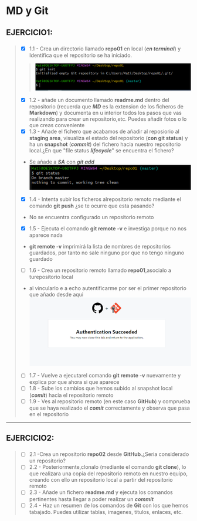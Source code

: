 #  __MD y Git__  

## EJERCICIO1:
##### 
>- [x] 1.1 - Crea un directorio llamado __repo01__ en local (***en terminal***) y Identifica que el repositorio se ha iniciado.
>>![no_se_ve_na_JAJA_Q_LOKO](./Capturas%20MD%20y%20GIT/1.1.PNG "JAJA Q LOKO")
>- [x] 1.2 - añade un documento llamado __readme.md__ dentro del repositorio (recuerda que ***MD*** es la extension de los ficheros de __Markdown__) y documenta en u interior todos los pasos que vas realizando para crear un repositorio,etc. Puedes añadir fotos o lo que creas conveniente
>- [x] 1.3 - Añade el fichero que acabamos de añadir al reposiorio al __staging area__, visualiza el estado del repositorio (__con git status__) y ha un __snapshot__ (***commit***) del fichero hacia nuestro repositorio local.¿En que "file status ***lifecycle***" se encuentra el fichero?
> + Se añade a ***SA*** con ***git add***
![no_se_ve_na_JAJA_Q_LOKO](./Capturas%20MD%20y%20GIT/1.3.PNG "JAJA Q LOKO")
>- [x] 1.4 - Intenta subir los ficheros alrepositorio remoto mediante el comando __git push__ ¿se te ocurre que esta pasando?
>
>- No se encuentra configurado un repositorio remoto
>
>- [x] 1.5 - Ejecuta el comando __git remote -v__ e investiga porque no nos aparece nada
>- __git remote -v__ imprimirá la lista de nombres de repositorios guardados, por tanto no sale ninguno por que no tengo ninguno guardado
>- [ ] 1.6 - Crea un repositorio remoto llamado __repo01__,asocialo a turepositorio local
>- al vincularlo e a echo autentificarme por ser el primer repositorio que añado desde aqui
>![no_se_ve_na_JAJA_Q_LOKO](./Capturas%20MD%20y%20GIT/1.6.PNG "JAJA Q LOKO")
>- [ ] 1.7 - Vuelve a ejecutarel comando __git remote -v__ nuevamente y explica por que ahora si que aparece
>- [ ] 1.8 - Sube los cambios que hemos subido al snapshot local (***comit***) hacia el repositorio remoto
>- [ ] 1.9 - Ves al repositorio remoto (en este caso __GitHub__) y comprueba que se haya realizado el ***comit*** correctamente y observa que pasa en el repositorio 

___
## EJERCICIO2:
##### 

>- [ ] 2.1 -Crea un repositorio __repo02__ desde __GitHub__.¿Seria considerado un repositorio?
>- [ ] 2.2 - Posteriormente,clonalo (mediante el comando __git clone__), lo que realizara una copia del repositorio remoto en nuestro equipo, creando con ello un repositorio local a partir del repositorio remoto
>- [ ] 2.3 - Añade un fichero __readme.md__ y ejecuta los comandos pertinentes hasta llegar a poder realizar un ***commit***
>- [ ] 2.4 - Haz un resumen de los comandos de __Git__ con los que hemos tabajado. Puedes utilizar tablas, imagenes, titulos, enlaces, etc.
